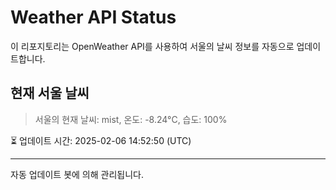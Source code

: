 
# Weather API Status

이 리포지토리는 OpenWeather API를 사용하여 서울의 날씨 정보를 자동으로 업데이트합니다.

## 현재 서울 날씨
> 서울의 현재 날씨: mist, 온도: -8.24°C, 습도: 100%

⏳ 업데이트 시간: 2025-02-06 14:52:50 (UTC)

---
자동 업데이트 봇에 의해 관리됩니다.
